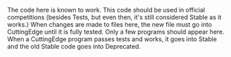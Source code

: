 The code here is known to work. 
This code should be used in official competitions (besides Tests, but even then, it's still considered Stable as it works.)
When changes are made to files here, the new file must go into CuttingEdge until it is fully tested. 
Only a few programs should appear here. When a CuttingEdge program passes tests and works, it goes into Stable and the old Stable code goes into Deprecated.
